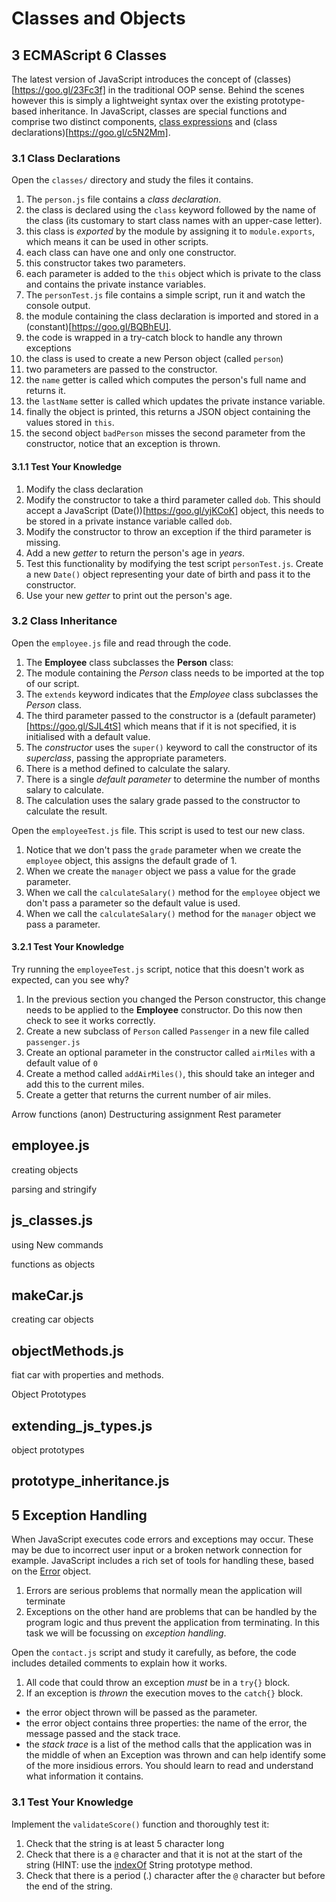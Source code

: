 
# Classes and Objects



## 3 ECMAScript 6 Classes

The latest version of JavaScript introduces the concept of (classes)[https://goo.gl/23Fc3f] in the traditional OOP sense. Behind the scenes however this is simply a lightweight syntax over the existing prototype-based inheritance. In JavaScript, classes are special functions and comprise two distinct components, [class expressions](https://goo.gl/xv21eC) and (class declarations)[https://goo.gl/c5N2Mm].

### 3.1 Class Declarations

Open the `classes/` directory and study the files it contains.

1. The `person.js` file contains a _class declaration_. 
  1. the class is declared using the `class` keyword followed by the name of the class (its customary to start class names with an upper-case letter).
  2. this class is _exported_ by the module by assigning it to `module.exports`, which means it can be used in other scripts.
  3. each class can have one and only one constructor.
  4. this constructor takes two parameters.
  5. each parameter is added to the `this` object which is private to the class and contains the private instance variables.
2. The `personTest.js` file contains a simple script, run it and watch the console output.
  1. the module containing the class declaration is imported and stored in a (constant)[https://goo.gl/BQBhEU].
  2. the code is wrapped in a try-catch block to handle any thrown exceptions
  3. the class is used to create a new Person object (called `person`)
  4. two parameters are passed to the constructor.
  5. the `name` getter is called which computes the person's full name and returns it.
  6. the `lastName` setter is called which updates the private instance variable.
  7. finally the object is printed, this returns a JSON object containing the values stored in `this`.
  8. the second object `badPerson` misses the second parameter from the constructor, notice that an exception is thrown.

#### 3.1.1 Test Your Knowledge

1. Modify the class declaration
  1. Modify the constructor to take a third parameter called `dob`. This should accept a JavaScript (Date())[https://goo.gl/yjKCoK] object, this needs to be stored in a private instance variable called `dob`.
  2. Modify the constructor to throw an exception if the third parameter is missing.
  2. Add a new _getter_ to return the person's age in _years_.
  3. Test this functionality by modifying the test script `personTest.js`. Create a new `Date()` object representing your date of birth and pass it to the constructor.
  4. Use your new _getter_ to print out the person's age.

### 3.2 Class Inheritance

Open the `employee.js` file and read through the code.

1. The **Employee** class subclasses the **Person** class:
  1. The module containing the _Person_ class needs to be imported at the top of our script.
  2. The `extends` keyword indicates that the _Employee_ class subclasses the _Person_ class.
2. The third parameter passed to the constructor is a (default parameter)[https://goo.gl/SJL4tS] which means that if it is not specified, it is initialised with a default value.
3. The _constructor_ uses the `super()` keyword to call the constructor of its _superclass_, passing the appropriate parameters.
4. There is a method defined to calculate the salary.
  1. There is a single _default parameter_ to determine the number of months salary to calculate.
  2. The calculation uses the salary grade passed to the constructor to calculate the result.

Open the `employeeTest.js` file. This script is used to test our new class.

1. Notice that we don't pass the `grade` parameter when we create the `employee` object, this assigns the default grade of 1.
2. When we create the `manager` object we pass a value for the grade parameter.
3. When we call the `calculateSalary()` method for the `employee` object we don't pass a parameter so the default value is used.
4. When we call the `calculateSalary()` method for the `manager` object we pass a parameter.

#### 3.2.1 Test Your Knowledge

Try running the `employeeTest.js` script, notice that this doesn't work as expected, can you see why?

1. In the previous section you changed the Person constructor, this change needs to be applied to the **Employee** constructor. Do this now then check to see it works correctly.
2. Create a new subclass of `Person` called `Passenger` in a new file called `passenger.js`
3. Create an optional parameter in the constructor called `airMiles` with a default value of `0`
4. Create a method called `addAirMiles()`, this should take an integer and add this to the current miles.
5. Create a getter that returns the current number of air miles. 

Arrow functions (anon)
Destructuring assignment
Rest parameter

## employee.js

creating objects

parsing and stringify

## js_classes.js

using New commands

functions as objects

## makeCar.js

creating car objects

## objectMethods.js

fiat car with properties and methods.

Object Prototypes

## extending_js_types.js

object prototypes

## prototype_inheritance.js

## 5 Exception Handling

When JavaScript executes code errors and exceptions may occur. These may be due to incorrect user input or a broken network connection for example. JavaScript includes a rich set of tools for handling these, based on the [Error](https://developer.mozilla.org/en-US/docs/Web/JavaScript/Reference/Global_Objects/Error) object.

1. Errors are serious problems that normally mean the application will terminate
2. Exceptions on the other hand are problems that can be handled by the program logic and thus prevent the application from terminating. In this task we will be focussing on _exception handling_.

Open the `contact.js` script and study it carefully, as before, the code includes detailed comments to explain how it works.

1. All code that could throw an exception _must_ be in a `try{}` block.
2. If an exception is _thrown_ the execution moves to the `catch{}` block.
  - the error object thrown will be passed as the parameter.
  - the error object contains three properties: the name of the error, the message passed and the stack trace.
  - the _stack trace_ is a list of the method calls that the application was in the middle of when an Exception was thrown and can help identify some of the more insidious errors. You should learn to read and understand what information it contains.

### 3.1 Test Your Knowledge

Implement the `validateScore()` function and thoroughly test it:

1. Check that the string is at least 5 character long
2. Check that there is a `@` character and that it is not at the start of the string (HINT: use the [indexOf](https://developer.mozilla.org/en/docs/Web/JavaScript/Reference/Global_Objects/String/indexOf) String prototype method.
3. Check that there is a period (.) character after the `@` character but before the end of the string.
